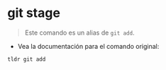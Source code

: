 # git stage

> Este comando es un alias de `git add`.

- Vea la documentación para el comando original:

`tldr git add`

